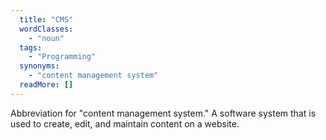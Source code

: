 ```yaml
---
  title: "CMS"
  wordClasses: 
    - "noun"
  tags: 
    - "Programming"
  synonyms: 
    - "content management system"
  readMore: []
---
```

Abbreviation for "content management system." A software system that is used to create, edit, and maintain content on a website.
